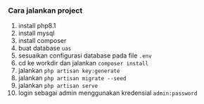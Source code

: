 ### Cara jalankan project

1. install php8.1
2. install mysql
3. install composer
4. buat database ``uas``
5. sesuaikan configurasi database pada file ``.env``
6. cd ke workdir dan jalankan ``composer install``
7. jalankan ``php artisan key:generate``
8. jalankan ``php artisan migrate --seed``
9. jalankan ``php artisan serve``
10. login sebagai admin menggunakan kredensial ``admin:password``